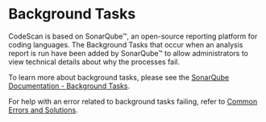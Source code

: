 # Background Tasks

CodeScan is based on SonarQube™, an open-source reporting platform for coding languages. The Background Tasks that occur when an analysis report is run have been added by SonarQube™ to allow administrators to view technical details about why the processes fail.

To learn more about background tasks, please see the [SonarQube Documentation - Background Tasks](https://docs.sonarqube.org/latest/analysis/background-tasks/).

For help with an error related to background tasks failing, refer to [Common Errors and Solutions](https://knowledgebase.autorabit.com/fundamentals/faq/codescan-faqs/codescan-cloud-issues/cloud-common-errors-and-solutions#why-am-i-getting-the-error-background-tasks-failing).&#x20;
